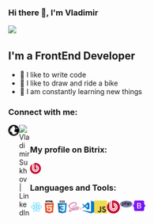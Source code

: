 ### Hi there 👋, I'm Vladimir
![](https://komarev.com/ghpvc/?username=dar-ksen)

## I'm a FrontEnd Developer
- 💪 I like to write code
- 🎉 I like to draw and ride a bike
- 🥅 I am constantly learning new things

### Connect with me:

[<img align="left" alt="portfolio" width="22px" src="https://raw.githubusercontent.com/iconic/open-iconic/master/svg/globe.svg" />][website]
[<img align="left" alt="Vladimir Sukhov | LinkedIn" width="22px" src="https://cdn.jsdelivr.net/npm/simple-icons@v3/icons/linkedin.svg" />][linkedin]

<br />

### My profile on Bitrix:
[<img align="left" alt="Vladimir Sukhov | Bitrix-profile" width="22px" src="./src/1c_bitrix_logo.svg" />][bitrix]

<br />

### Languages and Tools:

<img align="left" alt="React" width="26px" src="https://raw.githubusercontent.com/github/explore/80688e429a7d4ef2fca1e82350fe8e3517d3494d/topics/react/react.png" />
<img align="left" alt="HTML5" width="26px" src="https://raw.githubusercontent.com/github/explore/80688e429a7d4ef2fca1e82350fe8e3517d3494d/topics/html/html.png" />
<img align="left" alt="CSS3" width="26px" src="https://raw.githubusercontent.com/github/explore/80688e429a7d4ef2fca1e82350fe8e3517d3494d/topics/css/css.png" />
<img align="left" alt="Sass" width="26px" src="https://raw.githubusercontent.com/github/explore/80688e429a7d4ef2fca1e82350fe8e3517d3494d/topics/sass/sass.png" />
<img align="left" alt="Visual Studio Code" width="26px" src="https://raw.githubusercontent.com/github/explore/80688e429a7d4ef2fca1e82350fe8e3517d3494d/topics/visual-studio-code/visual-studio-code.png" />
<img align="left" alt="JavaScript" width="26px" src="https://raw.githubusercontent.com/github/explore/80688e429a7d4ef2fca1e82350fe8e3517d3494d/topics/javascript/javascript.png" />
<img align="left" alt="php" width="26px" src="./src/1c_bitrix_logo.svg" />
<img align="left" alt="bitrix" width="26px" src="./src/php-logo.svg" />
<img align="left" alt="bootstrap" width="26px" src="./src/Bootstrap_logo.svg" />
<br />

<!--
**dar-ksen/dar-ksen** is a ✨ _special_ ✨ repository because its `README.md` (this file) appears on your GitHub profile.

### Statistics:
<details>
  <summary>:zap: Show:</summary>
   <img align="left" alt="codeSTACKr's GitHub Stats" src="https://github-readme-stats.vercel.app/api/top-langs/?username=dar-ksen&langs_count=8&layout=compact" />
    <br />
   <br />
    <img align="left" alt="codeSTACKr's GitHub Stats" src="https://github-readme-stats.vercel.app/api?username=dar-ksen&show_icons=true" />
</details>

Here are some ideas to get you started:

- 🔭 I’m currently working on ...
- 🌱 I’m currently learning ...
- 👯 I’m looking to collaborate on ...
- 🤔 I’m looking for help with ...
- 💬 Ask me about ...
- 📫 How to reach me: ...
- 😄 Pronouns: ...
- ⚡ Fun fact: ...
-->

[website]: https://dar-ksen.github.io/my-portfolio/
[linkedin]: https://www.linkedin.com/in/dar-ksen/
[bitrix]: https://dev.1c-bitrix.ru/learning/resume.php?ID=18711846-4469326
